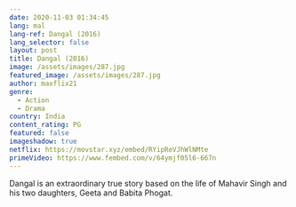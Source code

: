```yaml
---
date: 2020-11-03 01:34:45
lang: mal
lang-ref: Dangal (2016)
lang_selector: false
layout: post
title: Dangal (2016)
image: /assets/images/287.jpg
featured_image: /assets/images/287.jpg
author: maxflix21
genre:
  - Action
  - Drama
country: India
content_rating: PG
featured: false
imageshadow: true
netflix: https://movstar.xyz/embed/RYipReVJhWlNMte
primeVideo: https://www.fembed.com/v/64ymjf05l6-667n
---
```

Dangal is an extraordinary true story based on the life of Mahavir Singh and his two daughters, Geeta and Babita Phogat.